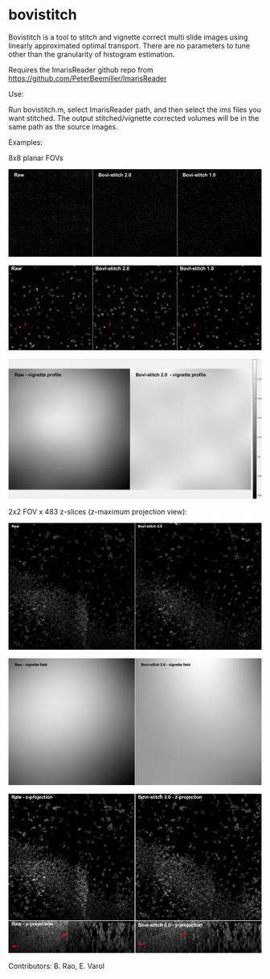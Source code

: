 # bovistitch


Bovistitch is a tool to stitch and vignette correct multi slide images using linearly approximated optimal transport. There are no parameters to tune other than the granularity of histogram estimation.

Requires the ImarisReader github repo from https://github.com/PeterBeemiller/ImarisReader

Use:

Run bovistitch.m, select ImarisReader path, and then select the ims files you want stitched. The output stitched/vignette corrected volumes will be in the same path as the source images.


Examples:

8x8 planar FOVs

![Demo](https://github.com/evarol/bovistitch/blob/master/fig_1.png)

![Demo](https://github.com/evarol/bovistitch/blob/master/fig_2.png)

![Demo](https://github.com/evarol/bovistitch/blob/master/fig_3.png)


2x2 FOV x 483 z-slices (z-maximum projection view):

![Demo](https://github.com/evarol/bovistitch/blob/master/fig_4.png)

![Demo](https://github.com/evarol/bovistitch/blob/master/fig_5.png)

![Demo](https://github.com/evarol/bovistitch/blob/master/fig_6.png)

Contributors: B. Rao, E. Varol
